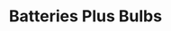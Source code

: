 ---
title: "Batteries Plus Bulbs"
url: /san-antonio/batteries-plus-bulbs-austin-highway/
shop: Elektronik
---